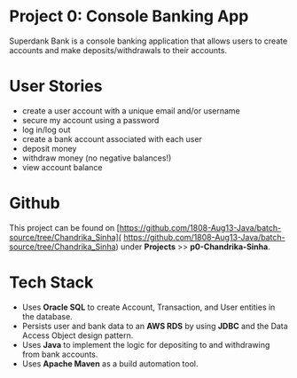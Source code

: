 # Project 0: Console Banking App
Superdank Bank is a console banking application that allows users to create accounts and make
deposits/withdrawals to their accounts.

# User Stories
 + create a user account with a unique email and/or username
 + secure my account using a password
 + log in/log out
 + create a bank account associated with each user
 + deposit money
 + withdraw money (no negative balances!)
 + view account balance

# Github
This project can be found on [https://github.com/1808-Aug13-Java/batch-source/tree/Chandrika_Sinha](
https://github.com/1808-Aug13-Java/batch-source/tree/Chandrika_Sinha) under __Projects__ >>
__p0-Chandrika-Sinha__.

# Tech Stack
 + Uses __Oracle SQL__ to create Account, Transaction, and User entities in the database. 
 + Persists user and bank data to an __AWS RDS__ by using __JDBC__ and the Data Access Object design 
pattern.
 + Uses __Java__ to implement the logic for depositing to and withdrawing from bank accounts.
 + Uses __Apache Maven__ as a build automation tool.
